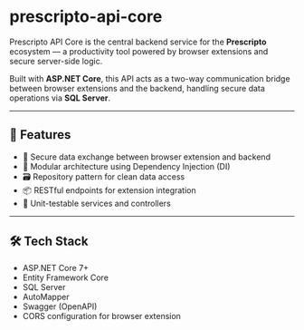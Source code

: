# prescripto-api-core

Prescripto API Core is the central backend service for the **Prescripto** ecosystem — a productivity tool powered by browser extensions and secure server-side logic.

Built with **ASP.NET Core**, this API acts as a two-way communication bridge between browser extensions and the backend, handling secure data operations via **SQL Server**.

---

## 🚀 Features

- 🔐 Secure data exchange between browser extension and backend
- 🧩 Modular architecture using Dependency Injection (DI)
- 🗃️ Repository pattern for clean data access
- 📦 RESTful endpoints for extension integration
- 🧪 Unit-testable services and controllers

---

## 🛠️ Tech Stack

- ASP.NET Core 7+
- Entity Framework Core
- SQL Server
- AutoMapper
- Swagger (OpenAPI)
- CORS configuration for browser extension

